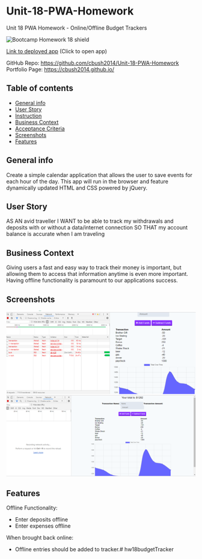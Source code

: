 # Unit-18-PWA-Homework
Unit 18 PWA Homework - Online/Offline Budget Trackers

![Bootcamp Homework 18 shield](https://img.shields.io/badge/Bootcamp-Unit_18_PWA_Homework-green)  


[Link to deployed app](https://shrouded-reaches-04951.herokuapp.com/) 
(Click to open app)

GitHub Repo:    https://github.com/cbush2014/Unit-18-PWA-Homework
Portfolio Page:   https://cbush2014.github.io/


## Table of contents
* [General info](#general-info)  
* [User Story](#user-story)  
* [Instruction](#instructions)  
* [Business Context](#business-contect)  
* [Acceptance Criteria](#acceptance)  
* [Screenshots](#screenshots)  
* [Features](#features)  

## General info
Create a simple calendar application that allows the user to save events for each hour of the day. This app will run in the browser and feature dynamically updated HTML and CSS powered by jQuery.

## User Story
AS AN avid traveller
I WANT to be able to track my withdrawals and deposits with or without a data/internet connection
SO THAT my account balance is accurate when I am traveling

## Business Context
Giving users a fast and easy way to track their money is important, but allowing them to access that information anytime is even more important. Having offline functionality is paramount to our applications success.

## Screenshots
![Example screenshot](./public/assets/images/offline.png)
![Example screenshot](./public/assets/images/online.png)

## Features

Offline Functionality:

  * Enter deposits offline
  * Enter expenses offline

When brought back online:

  * Offline entries should be added to tracker.# hw18budgetTracker

